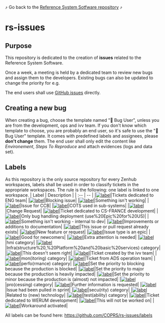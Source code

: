 :arrow_heading_up: Go back to the [Reference System Sotfware repository](https://github.com/COPRS/reference-system-software) :arrow_heading_up:

# rs-issues
## Purpose
This repository is dedicated to the creation of **issues** related to the Reference System Software.

Once a week, a meeting is held by a dedicated team to review new bugs and assign them to the developers. Existing bugs can also be updated to change the priority for e.g.

The end users shall use [GitHub issues](https://github.com/COPRS/rs-issues/issues/) directly.

## Creating a new bug
When creating a bug, choose the template named ":lady_beetle: Bug User", unless you are from the development, ops and ivv team. If you don't know which template to choose, you are probably an end user, so it's safe to use the ":lady_beetle: Bug User" template. It comes with predefined labels and assignees, please **don't change** them. The end user shall only edit the content like *Environement*, *Steps To Reproduce* and attach evidences (logs and data set).

## Labels
As this repository is the only source repository for every Zenhub workspaces, labels shall be used in order to classify tickets in the appropriate workspaces. The rule is the following: one label is linked to one workspace.
| Label | Description |
| :-- | -- |
|[![label](https://img.shields.io/static/v1?label=&message=ADS%20eng&color=024498)](https://github.com/COPRS/rs-issues/labels/ADS%20eng)|Tickets dedicated to ENG team|
|[![label](https://img.shields.io/static/v1?label=&message=Blocking&color=B60205)](https://github.com/COPRS/rs-issues/labels/Blocking)|Blocking issue|
|[![label](https://img.shields.io/static/v1?label=&message=bug&color=d73a4a)](https://github.com/COPRS/rs-issues/labels/bug)|Something isn't working|
|[![label](https://img.shields.io/static/v1?label=&message=CCB&color=6781B8)](https://github.com/COPRS/rs-issues/labels/CCB)|Issue for CCB|
|[![label](https://img.shields.io/static/v1?label=&message=COTS&color=308C5C)](https://github.com/COPRS/rs-issues/labels/COTS)|COTS used in sub-systems|
|[![label](https://img.shields.io/static/v1?label=&message=CR&color=BFD4F2)](https://github.com/COPRS/rs-issues/labels/CR)|Change Request|
|[![label](https://img.shields.io/static/v1?label=&message=CS-FRANCE%20dev&color=D4C5F9)](https://github.com/COPRS/rs-issues/labels/CS-FRANCE%20dev)|Ticket dedicated to CS-FRANCE development|
|[![label](https://img.shields.io/static/v1?label=&message=Deployment&color=0FB669)](https://github.com/COPRS/rs-issues/labels/Deployment)|Only bug handling deployment (use%20Epic%20for%20US)|
|[![label](https://img.shields.io/static/v1?label=&message=dev_bug&color=E22800)](https://github.com/COPRS/rs-issues/labels/dev_bug)|Something isn't working - internal to dev|
|[![label](https://img.shields.io/static/v1?label=&message=documentation&color=0075ca)](https://github.com/COPRS/rs-issues/labels/documentation)|Improvements or additions to documentation|
|[![label](https://img.shields.io/static/v1?label=&message=duplicate&color=cfd3d7)](https://github.com/COPRS/rs-issues/labels/duplicate)|This issue or pull request already exists|
|[![label](https://img.shields.io/static/v1?label=&message=enhancement&color=a2eeef)](https://github.com/COPRS/rs-issues/labels/enhancement)|New feature or request|
|[![label](https://img.shields.io/static/v1?label=&message=Epic&color=3E4B9E)](https://github.com/COPRS/rs-issues/labels/Epic)|Issue type is an epic|
|[![label](https://img.shields.io/static/v1?label=&message=good%20first%20issue&color=7057ff)](https://github.com/COPRS/rs-issues/labels/good%20first%20issue)|Good for newcomers|
|[![label](https://img.shields.io/static/v1?label=&message=help%20wanted&color=008672)](https://github.com/COPRS/rs-issues/labels/help%20wanted)|Extra attention is needed|
|[![label](https://img.shields.io/static/v1?label=&message=hmi&color=7D0367)](https://github.com/COPRS/rs-issues/labels/hmi)|hmi category|
|[![label](https://img.shields.io/static/v1?label=&message=infra&color=0e8a16)](https://github.com/COPRS/rs-issues/labels/infra)|Infra(structure%20,%20Platform%20and%20basic%20services) category|
|[![label](https://img.shields.io/static/v1?label=&message=invalid&color=e4e669)](https://github.com/COPRS/rs-issues/labels/invalid)|This doesn't seem right|
|[![label](https://img.shields.io/static/v1?label=&message=ivv&color=ABF941)](https://github.com/COPRS/rs-issues/labels/ivv)|Ticket created by the ivv team|
|[![label](https://img.shields.io/static/v1?label=&message=mon&color=98C033)](https://github.com/COPRS/rs-issues/labels/mon)|mon(itoring) category|
|[![label](https://img.shields.io/static/v1?label=&message=ops&color=72F652)](https://github.com/COPRS/rs-issues/labels/ops)|Ticket from ADS operation team|
|[![label](https://img.shields.io/static/v1?label=&message=perfo&color=834A0A)](https://github.com/COPRS/rs-issues/labels/perfo)|perfo(rmance) category|
|[![label](https://img.shields.io/static/v1?label=&message=priority:blocking&color=E01204)](https://github.com/COPRS/rs-issues/labels/priority:blocking)|Set the priority to blocking because the production is blocked|
|[![label](https://img.shields.io/static/v1?label=&message=priority:major&color=252774)](https://github.com/COPRS/rs-issues/labels/priority:major)|Set the priority to major because the production is heavily impacted|
|[![label](https://img.shields.io/static/v1?label=&message=priority:minor&color=f9d0c4)](https://github.com/COPRS/rs-issues/labels/priority:minor)|Set the priority to minor because the production is (almost) not impacted|
|[![label](https://img.shields.io/static/v1?label=&message=pro&color=B182B8)](https://github.com/COPRS/rs-issues/labels/pro)|pro(cessing) category|
|[![label](https://img.shields.io/static/v1?label=&message=question&color=AD027A)](https://github.com/COPRS/rs-issues/labels/question)|Further information is requested|
|[![label](https://img.shields.io/static/v1?label=&message=Reconsolidation&color=BFDADC)](https://github.com/COPRS/rs-issues/labels/Reconsolidation)|Issue had been pulled in sprint|
|[![label](https://img.shields.io/static/v1?label=&message=secu&color=3C5A15)](https://github.com/COPRS/rs-issues/labels/secu)|secu(rity) category|
|[![label](https://img.shields.io/static/v1?label=&message=Tech&color=EFFC09)](https://github.com/COPRS/rs-issues/labels/Tech)|Related to (new) technology|
|[![label](https://img.shields.io/static/v1?label=&message=test&color=48B113)](https://github.com/COPRS/rs-issues/labels/test)|test(ability) category|
|[![label](https://img.shields.io/static/v1?label=&message=WERUM%20dev&color=ECD168)](https://github.com/COPRS/rs-issues/labels/WERUM%20dev)|Ticket dedicated to WERUM development|
|[![label](https://img.shields.io/static/v1?label=&message=wontfix&color=ffffff)](https://github.com/COPRS/rs-issues/labels/wontfix)|This will not be worked on|
|[![label](https://img.shields.io/static/v1?label=&message=workaround&color=fef2c0)](https://github.com/COPRS/rs-issues/labels/workaround)|Workaround activated|

All labels can be found here: https://github.com/COPRS/rs-issues/labels
